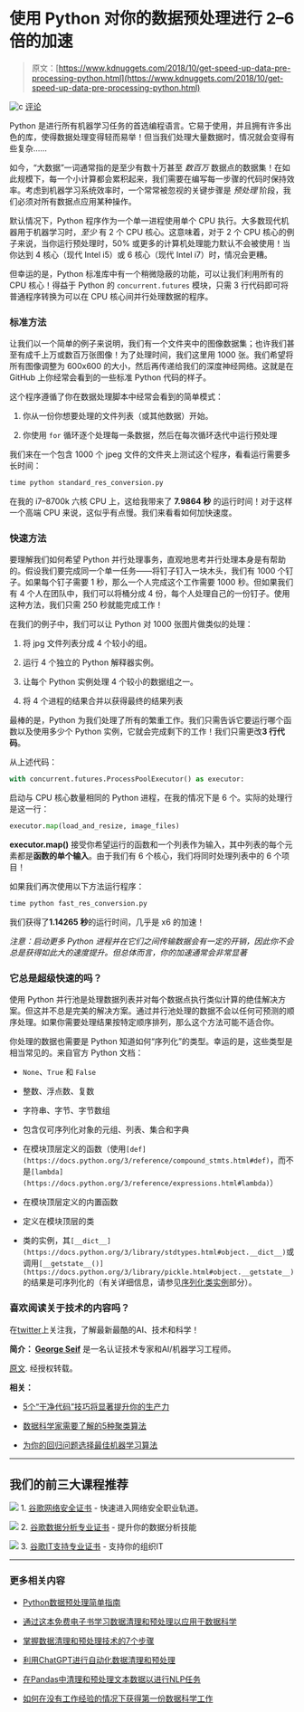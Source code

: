 # 使用 Python 对你的数据预处理进行 2–6 倍的加速

> 原文：[https://www.kdnuggets.com/2018/10/get-speed-up-data-pre-processing-python.html](https://www.kdnuggets.com/2018/10/get-speed-up-data-pre-processing-python.html)

![c](../Images/3d9c022da2d331bb56691a9617b91b90.png) [评论](#comments)

Python 是进行所有机器学习任务的首选编程语言。它易于使用，并且拥有许多出色的库，使得数据处理变得轻而易举！但当我们处理大量数据时，情况就会变得有些复杂……

如今，“大数据”一词通常指的是至少有数十万甚至 *数百万* 数据点的数据集！在如此规模下，每一个小计算都会累积起来，我们需要在编写每一步骤的代码时保持效率。考虑到机器学习系统效率时，一个常常被忽视的关键步骤是 *预处理* 阶段，我们必须对所有数据点应用某种操作。

默认情况下，Python 程序作为一个单一进程使用单个 CPU 执行。大多数现代机器用于机器学习时，*至少* 有 2 个 CPU 核心。这意味着，对于 2 个 CPU 核心的例子来说，当你运行预处理时，50% 或更多的计算机处理能力默认不会被使用！当你达到 4 核心（现代 Intel i5）或 6 核心（现代 Intel i7）时，情况会更糟。

但幸运的是，Python 标准库中有一个稍微隐蔽的功能，可以让我们利用所有的 CPU 核心！得益于 Python 的 `concurrent.futures` 模块，只需 3 行代码即可将普通程序转换为可以在 CPU 核心间并行处理数据的程序。

### 标准方法

让我们以一个简单的例子来说明，我们有一个文件夹中的图像数据集；也许我们甚至有成千上万或数百万张图像！为了处理时间，我们这里用 1000 张。我们希望将所有图像调整为 600x600 的大小，然后再传递给我们的深度神经网络。这就是在 GitHub 上你经常会看到的一些标准 Python 代码的样子。

这个程序遵循了你在数据处理脚本中经常会看到的简单模式：

1.  你从一份你想要处理的文件列表（或其他数据）开始。

1.  你使用 `for` 循环逐个处理每一条数据，然后在每次循环迭代中运行预处理

我们来在一个包含 1000 个 jpeg 文件的文件夹上测试这个程序，看看运行需要多长时间：

```py
time python standard_res_conversion.py
```

在我的 i7–8700k 六核 CPU 上，这给我带来了 **7.9864 秒** 的运行时间！对于这样一个高端 CPU 来说，这似乎有点慢。我们来看看如何加快速度。

### 快速方法

要理解我们如何希望 Python 并行处理事务，直观地思考并行处理本身是有帮助的。假设我们要完成同一个单一任务——将钉子钉入一块木头，我们有 1000 个钉子。如果每个钉子需要 1 秒，那么一个人完成这个工作需要 1000 秒。但如果我们有 4 个人在团队中，我们可以将桶分成 4 份，每个人处理自己的一份钉子。使用这种方法，我们只需 250 秒就能完成工作！

在我们的例子中，我们可以让 Python 对 1000 张图片做类似的处理：

1.  将 jpg 文件列表分成 4 个较小的组。

1.  运行 4 个独立的 Python 解释器实例。

1.  让每个 Python 实例处理 4 个较小的数据组之一。

1.  将 4 个进程的结果合并以获得最终的结果列表

最棒的是，Python 为我们处理了所有的繁重工作。我们只需告诉它要运行哪个函数以及使用多少个 Python 实例，它就会完成剩下的工作！我们只需更改**3 行代码**。

从上述代码：

```py
with concurrent.futures.ProcessPoolExecutor() as executor:
```

启动与 CPU 核心数量相同的 Python 进程，在我的情况下是 6 个。实际的处理行是这一行：

```py
executor.map(load_and_resize, image_files)
```

**executor.map()** 接受你希望运行的函数和一个列表作为输入，其中列表的每个元素都是**函数的单个输入**。由于我们有 6 个核心，我们将同时处理列表中的 6 个项目！

如果我们再次使用以下方法运行程序：

```py
time python fast_res_conversion.py
```

我们获得了**1.14265 秒**的运行时间，几乎是 x6 的加速！

*注意：启动更多 Python 进程并在它们之间传输数据会有一定的开销，因此你不会总是获得如此大的速度提升。但总体而言，你的加速通常会非常显著*

### 它总是超级快速的吗？

使用 Python 并行池是处理数据列表并对每个数据点执行类似计算的绝佳解决方案。但这并不总是完美的解决方案。通过并行池处理的数据不会以任何可预测的顺序处理。如果你需要处理结果按特定顺序排列，那么这个方法可能不适合你。

你处理的数据也需要是 Python 知道如何“序列化”的类型。幸运的是，这些类型是相当常见的。来自官方 Python 文档：

+   `None`、`True` 和 `False`

+   整数、浮点数、复数

+   字符串、字节、字节数组

+   包含仅可序列化对象的元组、列表、集合和字典

+   在模块顶层定义的函数（使用`[def](https://docs.python.org/3/reference/compound_stmts.html#def)`，而不是`[lambda](https://docs.python.org/3/reference/expressions.html#lambda)`）

+   在模块顶层定义的内置函数

+   定义在模块顶层的类

+   类的实例，其`[__dict__](https://docs.python.org/3/library/stdtypes.html#object.__dict__)`或调用`[__getstate__()](https://docs.python.org/3/library/pickle.html#object.__getstate__)`的结果是可序列化的（有关详细信息，请参见[序列化类实例](https://docs.python.org/3/library/pickle.html#pickle-inst)部分）。

### 喜欢阅读关于技术的内容吗？

在[twitter](https://twitter.com/GeorgeSeif94)上关注我，了解最新最酷的AI、技术和科学！

**简介： [George Seif](https://towardsdatascience.com/@george.seif94)** 是一名认证技术专家和AI/机器学习工程师。

[原文](https://towardsdatascience.com/heres-how-you-can-get-a-2-6x-speed-up-on-your-data-pre-processing-with-python-847887e63be5). 经授权转载。

**相关：**

+   [5个“干净代码”技巧将显著提升你的生产力](/2018/10/5-clean-code-tips-dramatically-improve-productivity.html)

+   [数据科学家需要了解的5种聚类算法](/2018/06/5-clustering-algorithms-data-scientists-need-know.html)

+   [为你的回归问题选择最佳机器学习算法](/2018/08/selecting-best-machine-learning-algorithm-regression-problem.html)

* * *

## 我们的前三大课程推荐

![](../Images/0244c01ba9267c002ef39d4907e0b8fb.png) 1\. [谷歌网络安全证书](https://www.kdnuggets.com/google-cybersecurity) - 快速进入网络安全职业轨道。

![](../Images/e225c49c3c91745821c8c0368bf04711.png) 2\. [谷歌数据分析专业证书](https://www.kdnuggets.com/google-data-analytics) - 提升你的数据分析技能

![](../Images/0244c01ba9267c002ef39d4907e0b8fb.png) 3\. [谷歌IT支持专业证书](https://www.kdnuggets.com/google-itsupport) - 支持你的组织IT

* * *

### 更多相关内容

+   [Python数据预处理简单指南](https://www.kdnuggets.com/2020/07/easy-guide-data-preprocessing-python.html)

+   [通过这本免费电子书学习数据清理和预处理以应用于数据科学](https://www.kdnuggets.com/2023/08/learn-data-cleaning-preprocessing-data-science-free-ebook.html)

+   [掌握数据清理和预处理技术的7个步骤](https://www.kdnuggets.com/2023/08/7-steps-mastering-data-cleaning-preprocessing-techniques.html)

+   [利用ChatGPT进行自动化数据清理和预处理](https://www.kdnuggets.com/2023/08/harnessing-chatgpt-automated-data-cleaning-preprocessing.html)

+   [在Pandas中清理和预处理文本数据以进行NLP任务](https://www.kdnuggets.com/cleaning-and-preprocessing-text-data-in-pandas-for-nlp-tasks)

+   [如何在没有工作经验的情况下获得第一份数据科学工作](https://www.kdnuggets.com/2021/02/first-job-data-science-without-work-experience.html)

